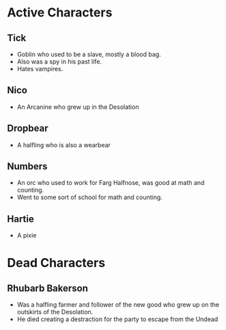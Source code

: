 # Active Characters

## Tick
 - Goblin who used to be a slave, mostly a blood bag.
 - Also was a spy in his past life.
 - Hates vampires.

## Nico 
- An Arcanine who grew up in the Desolation

## Dropbear
- A halfling who is also a wearbear

## Numbers
- An orc who used to work for Farg Halfnose, was good at math and counting.
- Went to some sort of school for math and counting.

## Hartie
- A pixie 


# Dead Characters

## Rhubarb Bakerson
- Was a halfling farmer and follower of the new good who grew up on the outskirts of the Desolation.
- He died creating a destraction for the party to escape from the Undead
